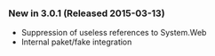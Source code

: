 ### New in 3.0.1 (Released 2015-03-13)
* Suppression of useless references to System.Web
* Internal paket/fake integration